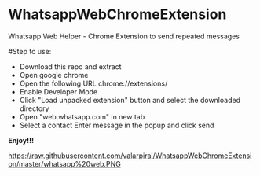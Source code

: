 # WhatsappWebChromeExtension
Whatsapp Web Helper - Chrome Extension to send repeated messages

#Step to use:
* Download this repo and extract
* Open google chrome
* Open the following URL chrome://extensions/
* Enable Developer Mode
* Click "Load unpacked extension" button and select the downloaded directory
* Open "web.whatsapp.com" in new tab
* Select a contact Enter message in the popup and click send


**Enjoy!!!**

https://raw.githubusercontent.com/valarpirai/WhatsappWebChromeExtension/master/whatsapp%20web.PNG
